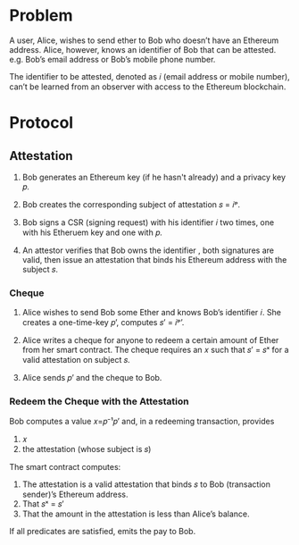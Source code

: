 # Problem

A user, Alice, wishes to send ether to Bob who doesn’t have an Ethereum address. Alice, however, knows an identifier of Bob that can be attested. e.g. Bob’s email address or Bob’s mobile phone number.

The identifier to be attested, denoted as 𝑖 (email address or mobile number), can’t be learned from an observer with access to the Ethereum blockchain.

# Protocol

## Attestation

1. Bob generates an Ethereum key (if he hasn't already) and a privacy key 𝑝.

2. Bob creates the corresponding subject of attestation 𝑠 = 𝑖ᵖ.

3. Bob signs a CSR (signing request) with his identifier 𝑖 two times, one with his Etheruem key and one with 𝑝.

4. An attestor verifies that Bob owns the identifier , both signatures are valid, then issue an attestation that binds his Ethereum address with the subject 𝑠.

### Cheque

1. Alice wishes to send Bob some Ether and knows Bob’s identifier 𝑖. She creates a one-time-key 𝑝’, computes 𝑠’ = 𝑖ᵖ’.

2. Alice writes a cheque for anyone to redeem a certain amount of Ether from her smart contract. The cheque requires an 𝑥 such that 𝑠’ = 𝑠ˣ for a valid attestation on subject 𝑠.

3. Alice sends 𝑝’ and the cheque to Bob.

### Redeem the Cheque with the Attestation

Bob computes a value 𝑥=𝑝⁻¹𝑝’ and, in a redeeming transaction, provides

1. 𝑥
2. the attestation (whose subject is 𝑠)

The smart contract computes:

1. The attestation is a valid attestation that binds 𝑠 to Bob (transaction sender)’s Ethereum address.
2. That 𝑠ˣ = 𝑠’
3. That the amount in the attestation is less than Alice’s balance.

If all predicates are satisfied, emits the pay to Bob.
